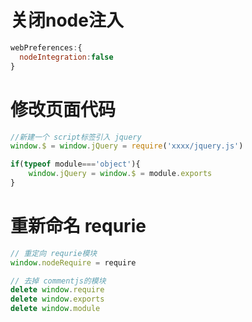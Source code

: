 # 关闭node注入

```js
webPreferences:{
  nodeIntegration:false
}
```



# 修改页面代码

```js
//新建一个 script标签引入 jquery
window.$ = window.jQuery = require('xxxx/jquery.js') 

if(typeof module==='object'){
    window.jQuery = window.$ = module.exports
}
```

# 重新命名 requrie

```js
// 重定向 requrie模块
window.nodeRequire = require

// 去掉 commentjs的模块
delete window.require
delete window.exports
delete window.module
```


